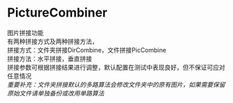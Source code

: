 # PictureCombiner
 图片拼接功能
 <br>
有两种拼接方式及两种拼接方法，
 <br>
 拼接方式：文件夹拼接DirCombine，文件拼接PicCombine
 <br>
 拼接方法：水平拼接，垂直拼接
 <br>
 拼接参数可根据拼接结果进行调整，默认配置在测试中表现良好，但不保证可应对任意情况
 <br>
 *重要补充：文件夹拼接默认的多路算法会修改文件夹中的原有图片，如果需要保留原始文件请单独备份或改用单路算法*
